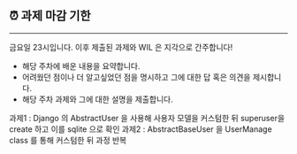## ⏰ 과제 마감 기한

---

금요일 23시입니다. 이후 제출된 과제와 WIL 은 지각으로 간주합니다!

- 해당 주차에 배운 내용을 요약합니다.
- 어려웠던 점이나 더 알고싶었던 점을 명시하고 그에 대한 답 혹은 의견을 제시합니다.
- 해당 주차 과제와 그에 대한 설명을 제출합니다.

과제1 : Django 의 AbstractUser 을 사용해 사용자 모델을 커스텀한 뒤 superuser을 create 하고 이를 sqlite 으로 확인
과제2 : AbstractBaseUser 을 UserManage class 를 통해 커스텀한 뒤 과정 반복

